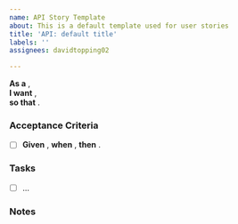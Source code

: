 ```yaml
---
name: API Story Template
about: This is a default template used for user stories
title: 'API: default title'
labels: ''
assignees: davidtopping02

---
```


**As a** ,  
**I want** ,  
**so that** .


### Acceptance Criteria
- [ ] **Given** , **when** , **then** .


### Tasks
- [ ] ...


### Notes
